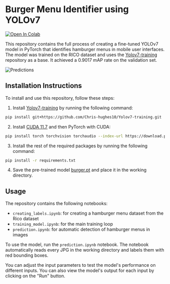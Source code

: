 # Burger Menu Identifier using YOLOv7

[![Open In Colab](https://colab.research.google.com/assets/colab-badge.svg)](https://colab.research.google.com/drive/1cdQV11JES0zJHGQ2ERi-8HyeYXbsgsqx?usp=sharing)

This repository contains the full process of creating a fine-tuned YOLOv7 model in PyTorch that identifies hamburger menus in mobile user interfaces. The model was trained on the RICO dataset and uses the [Yolov7-training](https://github.com/Chris-hughes10/Yolov7-training.git) repository as a base. It achieved a 0.9017 mAP rate on the validation set.

![Predictions](https://github.com/skittree/burger_menu_id/blob/master/figures/output.png)

## Installation Instructions

To install and use this repository, follow these steps:

1. Install [Yolov7-training](https://github.com/Chris-hughes10/Yolov7-training.git) by running the following command:

```bash
pip install git+https://github.com/Chris-hughes10/Yolov7-training.git
```

2. Install [CUDA 11.7](https://developer.nvidia.com/cuda-11-7-0-download-archive) and then PyTorch with CUDA:

```bash
pip install torch torchvision torchaudio --index-url https://download.pytorch.org/whl/cu117
```

3. Install the rest of the required packages by running the following command:

```bash
pip install -r requirements.txt
```

4. Save the pre-trained model [burger.pt](https://drive.google.com/file/d/1H33oeDgvestog0yPBioJUhdOvfrNnfuK/view?usp=sharing) and place it in the working directory.

## Usage

The repository contains the following notebooks:

- `creating_labels.ipynb`: for creating a hamburger menu dataset from the Rico dataset
- `training_model.ipynb`: for the main training loop
- `prediction.ipynb`: for automatic detection of hamburger menus in images

To use the model, run the `prediction.ipynb` notebook. The notebook automatically reads every JPG in the working directory and labels them with red bounding boxes.

You can adjust the input parameters to test the model's performance on different inputs. You can also view the model's output for each input by clicking on the "Run" button.
